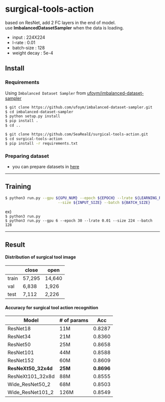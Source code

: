 # surgical-tools-action
based on ResNet, add 2 FC layers in the end of model.  
use **ImbalancedDatasetSampler** when the data is loading.  
- input : 224X224  
- l-rate : 0.01  
- batch-size : 128
- weight decay : 5e-4 

## Install
### Requirements
Using ```Imbalanced Dataset Sampler``` from [ufoym/imbalanced-dataset-sampler](https://github.com/ufoym/imbalanced-dataset-sampler)
```bash
$ git clone https://github.com/ufoym/imbalanced-dataset-sampler.git
$ cd imbalanced-dataset-sampler
$ python setup.py install
$ pip install .
$ cd ..
```
```bash
$ git clone https://github.com/SeaRealE/surgical-tools-action.git
$ cd surgical-tools-action
$ pip install -r requirements.txt  
``` 
### Preparing dataset
- you can prepare datasets in [here](dataset/README.md)  

---
## Training
```bash
$ python3 run.py --gpu ${GPU_NUM} --epoch ${EPOCH} --lrate ${LEARNING_RATE} \
                        --size ${INPUT_SIZE} --batch ${BATCH_SIZE}
```  
ex)   
```$ python3 run.py```  
```$ python3 run.py --gpu 6 --epoch 30 --lrate 0.01 --size 224 --batch 128```

---
## Result
#### Distribution of surgical tool image
&nbsp; | close | open |
---- | ---- | ----
train | 57,295 | 14,640
val | 6,838 | 1,926
test | 7,112 | 2,226

#### Accuracy for surgical tool action recognition
Model | # of params | Acc |
---- | ---- | ----
ResNet18 | 11M |0.8287
ResNet34 | 21M | 0.8360
ResNet50 | 25M | 0.8658
ResNet101 | 44M | 0.8588
ResNet152 | 60M | 0.8609
**ResNeXt50_32x4d** | **25M** | **0.8696**
ResNeXt101_32x8d | 88M | 0.8555
Wide_ResNet50_2 | 68M | 0.8503
Wide_ResNet101_2 | 126M | 0.8549
